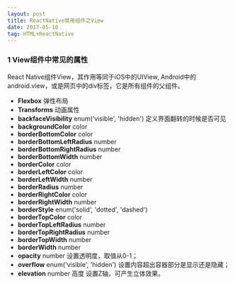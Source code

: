 ```yaml
---
layout: post
title: ReactNative常用组件之View
date: 2017-05-10
tag: HTML+ReactNative
---
```



### 1 View组件中常见的属性

React Native组件View，其作用等同于iOS中的UIView, Android中的android.view，或是网页中的div标签，它是所有组件的父组件。
	
* <strong>Flexbox</strong> 弹性布局* <strong>Transforms</strong>  动画属性* <strong>backfaceVisibility</strong> enum('visible', 'hidden')    定义界面翻转的时候是否可见* <strong>backgroundColor</strong> color* <strong>borderBottomColor</strong> color* <strong>borderBottomLeftRadius</strong> number* <strong>borderBottomRightRadius</strong> number* <strong>borderBottomWidth</strong> number* <strong>borderColor</strong> color* <strong>borderLeftColor</strong> color* <strong>borderLeftWidth</strong> number* <strong>borderRadius</strong> number* <strong>borderRightColor</strong> color* <strong>borderRightWidth</strong> number* <strong>borderStyle</strong> enum('solid', 'dotted', 'dashed')* <strong>borderTopColor</strong> color* <strong>borderTopLeftRadius</strong> number* <strong>borderTopRightRadius</strong> number* <strong>borderTopWidth</strong> number* <strong>borderWidth</strong> number* <strong>opacity</strong> number 设置透明度，取值从0-1；* <strong>overflow</strong> enum('visible', 'hidden')  设置内容超出容器部分是显示还是隐藏；* <strong>elevation</strong> number 高度   设置Z轴，可产生立体效果。
